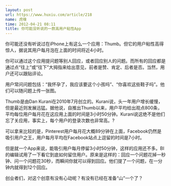 ```yaml
---
layout: post
url: https://www.huxiu.com/article/218
name: 虎嗅
time: 2012-04-21 08:11
title: 你可能没听说的一款高用户粘性App
---
```

你可能还没有听说过在iPhone上有这么一个应用：Thumb。但它的用户粘性高得惊人，据说其用户每月泡在上面的时间将近4小时。

你可以通过这个应用提问题等别人回应，或者回应别人的问题。而所有的回应都是通过点“往上”或“往下”大拇指来给出意见，前者是赞、肯定、后者是否。当然，用户还可以跟贴评论。

用户常问问题包括：“我怀孕了，我应该要这个小孩吗”、“你喜欢这些鞋子吗”。他们可以随问题上传一张图。

Thumb是由Dan Kurani在2010年7月创立的。Kurani说，头一年用户增长缓慢，但是最近则发展迅猛。据他说，自推出Thumb以来，用户平均给出观点800条，平均每位用户每月花在这应用上面的时间是3小时50分钟。Kurani说这绝不是他们忘了关应用，事实上，每个用户的登录次数也非常高。?

可以拿来比较的是，Pinterest用户每月花大概89分钟在上面，Facebook仍然是吸引用户之王，用户每月平均在Facebook站点上逗留的时间是7小时。

但是就一个App来说，能吸引用户每月停留3小时50分钟，这样的应用还不多。BI的编辑试用了一下看它到底如何留住用户。原来是这样的：回应一个问题花掉一秒钟、问一个问题花30秒，而瞬间你就可以得到回应。他们提了一个问题，在一分钟内就得到12个回应。

创业者们，对这个创意有没有心动呢？有没有已经在准备“山”一个了？

